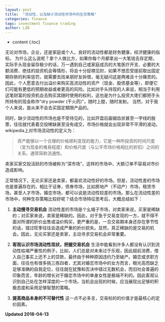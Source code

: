 ```yaml
---
layout: post
title:  "流动性，以及缺少流动性市场中的生存策略"
categories: finance
tags: investment finance trading
author: LZN
---
```


* content
{:toc}

无论对市场，企业，还是家庭或个人，良好的流动性都是财务健康，经济健康的指标。
为什么这么说呢？拿个人做比方，如果你每个月都拿出一大笔钱去存定期，实际手头现金留存极少的话，万一遇到自己或家庭成员的大笔医疗开支、必要的大额消费、绝佳的投资机会等情形，将会十分捉襟见肘，如果不想忍受提前取出固定期存款的利率惩罚，就需要去找亲朋好友拆借，毫无疑问这是两难且十分痛苦的。
因此，个人愿意去付出溢价来购买高流动性的资产（现金、股债基金等），即便它们可能有更低的预期收益或者更高的风险。比如对手头持现的人来说，相当于利用这笔财富的投资机会去购买其随时使用的权利，这也是为什么投资大佬们都把手头所持有的现金称作“dry powder (干火药)”，随时上膛，随时发射。
当然，对于我个人来说，是从来不会去买固定期限产品的。

同时，缺少流动性的市场也是不受待见的，比如开盘后画锯齿状甚至一字线的股票，往往就代表着交投稀缺甚至没有成交，市场价格就会出现非常不平滑的波动。wikipedia上对市场流动性的定义为：
>资产能够以一个合理的价格顺利变现的能力，它是一种所投资的时间尺度（变为现金的难易程度）和价格尺度（与公平市场价格相比的折扣）之间的关系。通常简称流通性。

卖家买家交投活跃的市场被称为“深市场”，这样的市场中，大额订单不容易对市价造成影响。

正常情况下，无论买家还是卖家，都喜欢流动性好的市场。但是，流动性差的市场也是普遍存在的，相比于证券，债券市场，比如房地产（不动产）市场，租赁市场，甚至人才市场，婚恋市场，都可以说是流动性较差的市场。那么在流动性差的市场中，何种生存策略比较好呢？结合市场特征思考后，大概总结如下：


1. **主动搜寻交易机会**
流动性差的市场是个幺蛾子市场，对卖家来说，买家是稀缺的；对买家来说，卖家是稀缺的。因此，对于急于交易变现的一方，就不得不面对所谓的折价出售或溢价购买，更严重的是，一旦交易期本身还存在季节性的话，错过旺季往往会造成严重的折价损失。显然，真正稀缺的是交易的机会。因此，无论买家还是卖家，主动寻求交易机会非常重要。

2. **客观认识市场流动性现状，把握交易机会**
生活中能看到许多人都没有认识到流动性枯竭严重性的例子，比如，人们总是对未来过于乐观，因此超前消费，借入自己事实上还不上的贷款，最终由于种种原因违约乃至破产。婚恋或求职方面，往往也有很多挑三拣四者，尤其对婚恋市场中的女方而言，眼光高而缺乏足够准确的自我定位，往往就在犹豫和否决中错过无数机会，而旧社会普遍的印象而言，年龄的增长对于婚恋市场中的单身女性是极端不利的。因此客观认识到自己处在怎样深度的一个市场，当机会出现的时候，应当展现出足够的积极态度和采用足够智慧的策略。

3. **提高商品本身的不可替代性**
这一点不必多言，交易标的的价值才是最核心的定价因素。

**Updated 2018-04-13**

